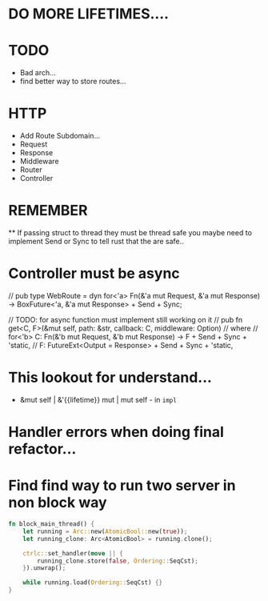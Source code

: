 # DO MORE LIFETIMES....

# TODO
- Bad arch...
- find better way to store routes...


# HTTP

* Add Route Subdomain...
* Request   
* Response
* Middleware
* Router
* Controller


# REMEMBER

** If passing struct to thread they must be thread safe you maybe need to implement Send or Sync to tell rust that the are safe..



# Controller must be async

// pub type WebRoute = dyn for<'a> Fn(&'a mut Request, &'a mut Response) -> BoxFuture<'a, &'a mut Response> + Send + Sync;


// TODO: for async function must implement still working on it
// pub fn get<C, F>(&mut self, path: &str, callback: C, middleware: Option<Middlewares>)
// where
//     for<'b> C: Fn(&'b mut Request, &'b mut Response) -> F + Send + Sync + 'static,
//     F: FutureExt<Output =  Response> + Send + Sync + 'static,


# This lookout for understand...
- &mut self | &'{{lifetime}} mut | mut self - in `impl`


# Handler errors when doing final refactor...




# Find find way to run two server in non block way

```rust
fn block_main_thread() {
    let running = Arc::new(AtomicBool::new(true));
    let running_clone: Arc<AtomicBool> = running.clone();

    ctrlc::set_handler(move || {
        running_clone.store(false, Ordering::SeqCst);
    }).unwrap();

    while running.load(Ordering::SeqCst) {}
}
```